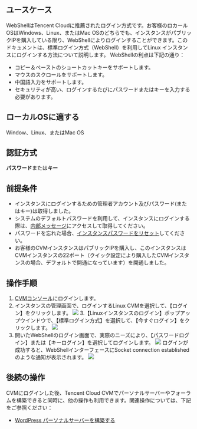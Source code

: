 ## ユースケース

WebShellはTencent Cloudに推薦されたログイン方式です。お客様のロカールOSはWindows、Linux、またはMac OSのどちらでも、インスタンスがパブリックIPを購入している限り、WebShellによりログインすることができます。このドキュメントは、標準ログイン方式（WebShell）を利用してLinux インスタンスにログインする方法について説明します。
WebShellの利点は下記の通り：
- コピー＆ペーストのショートカットキーをサポートします。
- マウスのスクロールをサポートします。
- 中国語入力をサポートします。
- セキュリティが高い、ログインするたびにパスワードまたはキーを入力する必要があります。

## ローカルOSに適する

Window、Linux、またはMac OS

## 認証方式

**パスワード**または**キー**

## 前提条件

- インスタンスにログインするための管理者アカウント及びパスワード(またはキー)は取得しました。
 - システムのデフォルトパスワードを利用して、インスタンスにログインする際は、[内部メッセージ](https://console.cloud.tencent.com/message)にアクセスして取得してください。
 - パスワードを忘れた場合、[インスタンスパスワードをリセット](https://intl.cloud.tencent.com/document/product/213/16566)してください。
- お客様のCVMインスタンスはパブリックIPを購入し、このインスタンスはCVMインスタンスの22ポート（クイック設定により購入したCVMインスタンスの場合、デフォルトで開通になっています）を開通しました。

## 操作手順

1. [CVMコンソール](https://console.cloud.tencent.com/cvm/index)にログインします。
2. インスタンスの管理画面で、ログインするLinux CVMを選択して、【ログイン】をクリックします。
![](https://main.qcloudimg.com/raw/cc5786b9f8b57ff4057b666503729bc0.png)
3.【Linuxインスタンスのログイン】ポップアップウインドウで、【標準ログイン方式】を選択して、【今すぐログイン】をクリックします。
![](https://main.qcloudimg.com/raw/cc5786b9f8b57ff4057b666503729bc0.png)
4. 開いたWebShellのログイン画面で、実際のニーズにより、【パスワードログイン】または【キーログイン】を選択してログインします。
![](https://main.qcloudimg.com/raw/87ba7e511f8d0ffe48f220cecaa7b057.png)
ログインが成功すると、WebShellインターフェースにSocket connection establishedのような通知が表示されます。
![](https://main.qcloudimg.com/raw/6bcd152ff947909f52da67430aa7eda6.png)
## 後続の操作

CVMにログインした後、Tencent Cloud CVMでパーソナルサーバーやフォーラムを構築できると同時に、他の操作も利用できます。関連操作については、下記をご参照ください：
- [WordPress パーソナルサーバーを構築する](https://intl.cloud.tencent.com/document/product/213/8044)

